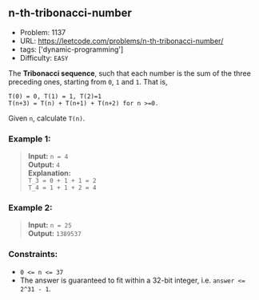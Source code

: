 ## n-th-tribonacci-number

- Problem: 1137
- URL: https://leetcode.com/problems/n-th-tribonacci-number/
- tags: ['dynamic-programming']
- Difficulty: `EASY`

The **Tribonacci sequence**, such that each number is the sum of the three preceding ones, starting from `0`, `1` and `1`. That is,

```text
T(0) = 0, T(1) = 1, T(2)=1
T(n+3) = T(n) + T(n+1) + T(n+2) for n >=0.
```

Given `n`, calculate `T(n)`.

### Example 1:

> **Input:** `n = 4`  
> **Output:** `4`  
> **Explanation:**  
> `T_3 = 0 + 1 + 1 = 2`  
> `T_4 = 1 + 1 + 2 = 4`

### Example 2:

> **Input:** `n = 25`  
> **Output:** `1389537`

### Constraints:

- `0 <= n <= 37`
- The answer is guaranteed to fit within a 32-bit integer, i.e. `answer <= 2^31 - 1`.
